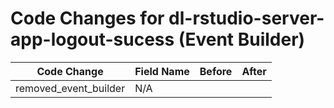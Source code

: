 # Code Changes for dl-rstudio-server-app-logout-sucess (Event Builder)

| Code Change | Field Name | Before | After |
|-------------|------------|--------|-------|
| removed_event_builder | N/A |  |  |